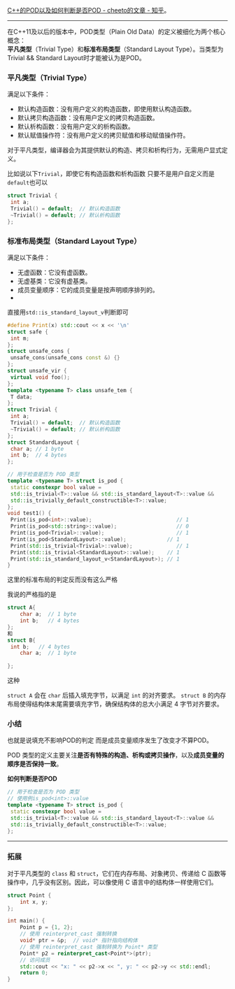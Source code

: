 
[C++的POD以及如何判断是否POD - cheeto的文章 - 知乎](https://zhuanlan.zhihu.com/p/17003601237)。

---

在C++11及以后的版本中，POD类型（Plain Old Data）的定义被细化为两个核心概念：  
**平凡类型**（Trivial Type）和**标准布局类型**（Standard Layout Type）。当类型为Trivial && Standard Layout时才能被认为是POD。

### 平凡类型（Trivial Type）

满足以下条件：

- 默认构造函数：没有用户定义的构造函数，即使用默认构造函数。
- 默认拷贝构造函数：没有用户定义的拷贝构造函数。
- 默认析构函数：没有用户定义的析构函数。
- 默认赋值操作符：没有用户定义的拷贝赋值和移动赋值操作符。

对于平凡类型，编译器会为其提供默认的构造、拷贝和析构行为，无需用户显式定义。

比如说以下`Trivial`，即使它有构造函数和析构函数 只要不是用户自定义而是`default`也可以
```cpp
struct Trivial {
 int a;
 Trivial() = default;  // 默认构造函数
 ~Trivial() = default; // 默认析构函数
};
```

### 标准布局类型（Standard Layout Type）

满足以下条件：

- 无虚函数：它没有虚函数。
- 无虚基类：它没有虚基类。
- 成员变量顺序：它的成员变量是按声明顺序排列的。
- 
直接用`std::is_standard_layout_v`判断即可
```cpp
#define Print(x) std::cout << x << '\n'
struct safe {
 int m;
};
struct unsafe_cons {
 unsafe_cons(unsafe_cons const &) {}
};
struct unsafe_vir {
 virtual void foo();
};
template <typename T> class unsafe_tem {
 T data;
};
struct Trivial {
 int a;
 Trivial() = default;  // 默认构造函数
 ~Trivial() = default; // 默认析构函数
};
struct StandardLayout {
 char a; // 1 byte
 int b;  // 4 bytes
};

// 用于检查是否为 POD 类型
template <typename T> struct is_pod {
 static constexpr bool value =
 std::is_trivial<T>::value && std::is_standard_layout<T>::value &&
 std::is_trivially_default_constructible<T>::value;
};
void test1() {
 Print(is_pod<int>::value);                           // 1
 Print(is_pod<std::string>::value);                   // 0
 Print(is_pod<Trivial>::value);                       // 1
 Print(is_pod<StandardLayout>::value);             // 1
 Print(std::is_trivial<Trivial>::value);              // 1
 Print(std::is_trivial<StandardLayout>::value);    // 1
 Print(std::is_standard_layout_v<StandardLayout>); // 1
}
```

这里的标准布局的判定反而没有这么严格

我说的严格指的是
```cpp
struct A{ 
    char a;  // 1 byte
    int b;   // 4 bytes
};
和
struct B{ 
 int b;   // 4 bytes
    char a;  // 1 byte
 
};
```
这种

`struct A` 会在 `char` 后插入填充字节，以满足 `int` 的对齐要求。
`struct B` 的内存布局使得结构体末尾需要填充字节，确保结构体的总大小满足 4 字节对齐要求。

### 小结

也就是说填充不影响POD的判定 而是成员变量顺序发生了改变才不算POD。

POD 类型的定义主要关注**是否有特殊的构造、析构或拷贝操作**，以及**成员变量的顺序是否保持一致**。

**如何判断是否POD**
```cpp
// 用于检查是否为 POD 类型
// 使用例is_pod<int>::value
template <typename T> struct is_pod {
 static constexpr bool value =
 std::is_trivial<T>::value && std::is_standard_layout<T>::value &&
 std::is_trivially_default_constructible<T>::value;
};
```

---

### 拓展

对于平凡类型的 `class` 和 `struct`，它们在内存布局、对象拷贝、传递给 C 函数等操作中，几乎没有区别。因此，可以像使用 C 语言中的结构体一样使用它们。
```cpp
struct Point {
    int x, y;
};

int main() {
    Point p = {1, 2};
    // 使用 reinterpret_cast 强制转换
    void* ptr = &p;  // void* 指针指向结构体
    // 使用 reinterpret_cast 强制转换为 Point* 类型
    Point* p2 = reinterpret_cast<Point*>(ptr);
    // 访问成员
    std::cout << "x: " << p2->x << ", y: " << p2->y << std::endl;
    return 0;
}
```
